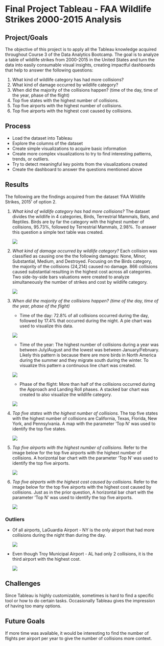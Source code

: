 # Final Project Tableau - FAA Wildlife Strikes 2000-2015 Analysis

## Project/Goals

The objective of this project is to apply all the Tableau knowledge acquired throughout Course 3 of the Data Analytics Bootcamp.
The goal is to analyze a table of wildlife strikes from 2000-2015 in the United States and turn the data into easily consumable visual insights, creating impactful dashboards that help to answer the following questions:

1. What kind of wildlife category has had more collisions?
2. What kind of damage occurred by wildlife category?
3. When did the majority of the collisions happen? (time of the day, time of the year, phase of the flight)
4. Top five states with the highest number of collisions.
5. Top five airports with the highest number of collisions.
6. Top five airports with the highest cost caused by collisions.

## Process

- Load the dataset into Tableau
- Explore the columns of the dataset
- Create simple visualizations to acquire basic information
- Create more complex visualizations to try to find interesting patterns, trends, or outliers. 
- Try to detect meaningful key points from the visualizations created 
- Create the dashboard to answer the questions mentioned above

## Results

The following are the findings acquired from the dataset ‘FAA Wildlife Strikes, 2015’ of option 2. 

1. *What kind of wildlife category has had more collisions?* The dataset divides the wildlife in 4 categories, Birds, Terrestrial Mammals, Bats, and Reptiles. Birds are by far the category with the highest number of collisions, 95.73%, followed by Terrestrial Mammals, 2.98%. To answer this question a simple text table was created.

    ![](https://res.cloudinary.com/dnfecsurp/image/upload/v1705124807/tableau-project/Q1_Wildlife_Category_dc9qcs.png)

2. *What kind of damage occurred by wildlife category?*
	Each collision was classified as causing one the the following damages: None, Minor, Substantial, Medium, and Destroyed. Focusing on the Birds category, the majority of the collisions (24,214) caused no damage. 866 collisions caused substantial resulting in the highest cost across all categories. Two side-by-side bars valuations were created to analyze simultaneously the number of strikes and cost by wildlife category.

    ![](https://res.cloudinary.com/dnfecsurp/image/upload/v1705124807/tableau-project/Q2_Wildlife_Category_Damage_dsvp9a.png)

3. *When did the majority of the collisions happen? (time of the day, time of the year, phase of the flight)*
	- Time of the day: 72.8% of all collisions occurred during the day, followed by 17.4% that occurred during the night. A pie chart was used to visualize this data.
	
	![](https://res.cloudinary.com/dnfecsurp/image/upload/v1705124808/tableau-project/Q3_When_-_Time_of_the_Day_eziev1.png)
	- Time of the year: The highest number of collisions during a year was between July/August and the lowest was between January/February. Likely this pattern is because there are more birds in North America during the summer and they migrate south during the winter. To visualize this pattern a continuous line chart was created.
	
	![](https://res.cloudinary.com/dnfecsurp/image/upload/v1705124808/tableau-project/Q3_When_-_Time_of_the_Year_smammr.png)

	- Phase of the flight: More than half of the collisions occurred during the Approach and Landing Roll phases. A stacked bar chart was created to also visualize the wildlife category.
	
    ![](https://res.cloudinary.com/dnfecsurp/image/upload/v1705124808/tableau-project/Q3_When_-_Phase_of_the_Flight_ry9vno.png)

4. *Top five states with the highest number of collisions.* The top five states with the highest number of collisions are California, Texas,  Florida, New York, and Pennsylvania. A map with the parameter ‘Top N’ was used to identify the top five states.

    ![](https://res.cloudinary.com/dnfecsurp/image/upload/v1705124808/tableau-project/Q4_Top_5_States_zggutv.png)

5. *Top five airports with the highest number of collisions.* Refer to the image below for the top five airports with the highest number of collisions. A horizontal bar chart with the parameter ‘Top N’ was used to identify the top five airports.

    ![](https://res.cloudinary.com/dnfecsurp/image/upload/v1705124809/tableau-project/Q5_Top_5_Airports_-_Strikes_p61hip.png)

6. *Top five airports with the highest cost caused by collisions.* Refer to the image below for the top five airports with the highest cost caused by collisions. Just as in the prior question, A horizontal bar chart with the parameter ‘Top N’ was used to identify the top five airports.

    ![](https://res.cloudinary.com/dnfecsurp/image/upload/v1705124808/tableau-project/Q6_Top_5_Airports_-_Cost_igv8cf.png)

### Outliers
- Of all airports, LaGuardia Airport - NY is the only airport that had more collisions during the night than during the day.

    ![](https://res.cloudinary.com/dnfecsurp/image/upload/v1705124807/tableau-project/Outlier_01_-_LaGuardia_Airport_qre3ek.png)

- Even though Troy Municipal Airport - AL had only 2 collisions, it is the third airport with the highest cost.

    ![](https://res.cloudinary.com/dnfecsurp/image/upload/v1705124807/tableau-project/Outlier_02_-_Troy_Municipal_Airport_twli9n.png)

## Challenges 
Since Tableau is highly customizable, sometimes is hard to find a specific tool or how to do certain tasks. Occasionally Tableau gives the impression of having too many options.

## Future Goals
If more time was available, it would be interesting to find the number of flights per airport per year to give the number of collisions more context.

